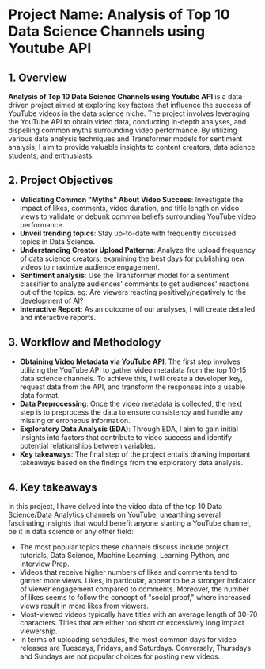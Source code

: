 # Project Name: Analysis of Top 10 Data Science Channels using Youtube API

## 1. Overview
**Analysis of Top 10 Data Science Channels using Youtube API** is a data-driven project aimed at exploring key factors that influence the success of YouTube videos in the data science niche. The project involves leveraging the YouTube API to obtain video data, conducting in-depth analyses, and dispelling common myths surrounding video performance. By utilizing various data analysis techniques and Transformer models for sentiment analysis, I aim to provide valuable insights to content creators, data science students, and enthusiasts.

## 2. Project Objectives
- **Validating Common "Myths" About Video Success**: Investigate the impact of likes, comments, video duration, and title length on video views to validate or debunk common beliefs surrounding YouTube video performance.
- **Unveil trending topics**: Stay up-to-date with frequently discussed topics in Data Science.
- **Understanding Creator Upload Patterns**: Analyze the upload frequency of data science creators, examining the best days for publishing new videos to maximize audience engagement.
- **Sentiment analysis**: Use the Transformer model for a sentiment classifier to analyze audiences' comments to get audiences' reactions out of the topics. eg: Are viewers reacting positively/negatively to the development of AI?
- **Interactive Report**: As an outcome of our analyses, I will create detailed and interactive reports. 

## 3. Workflow and Methodology
- **Obtaining Video Metadata via YouTube API**: The first step involves utilizing the YouTube API to gather video metadata from the top 10-15 data science channels. To achieve this, I will create a developer key, request data from the API, and transform the responses into a usable data format. 
- **Data Preprocessing**: Once the video metadata is collected, the next step is to preprocess the data to ensure consistency and handle any missing or erroneous information. 
- **Exploratory Data Analysis (EDA)**: Through EDA, I aim to gain initial insights into factors that contribute to video success and identify potential relationships between variables.
- **Key takeaways**: The final step of the project entails drawing important takeaways based on the findings from the exploratory data analysis. 

## 4. Key takeaways
In this project, I have delved into the video data of the top 10 Data Science/Data Analytics channels on YouTube, unearthing several fascinating insights that would benefit anyone starting a YouTube channel, be it in data science or any other field:
- The most popular topics these channels discuss include project tutorials, Data Science, Machine Learning, Learning Python, and Interview Prep.
- Videos that receive higher numbers of likes and comments tend to garner more views. Likes, in particular, appear to be a stronger indicator of viewer engagement compared to comments. Moreover, the number of likes seems to follow the concept of "social proof," where increased views result in more likes from viewers.
- Most-viewed videos typically have titles with an average length of 30-70 characters. Titles that are either too short or excessively long impact viewership.
- In terms of uploading schedules, the most common days for video releases are Tuesdays, Fridays, and Saturdays. Conversely, Thursdays and Sundays are not popular choices for posting new videos.

